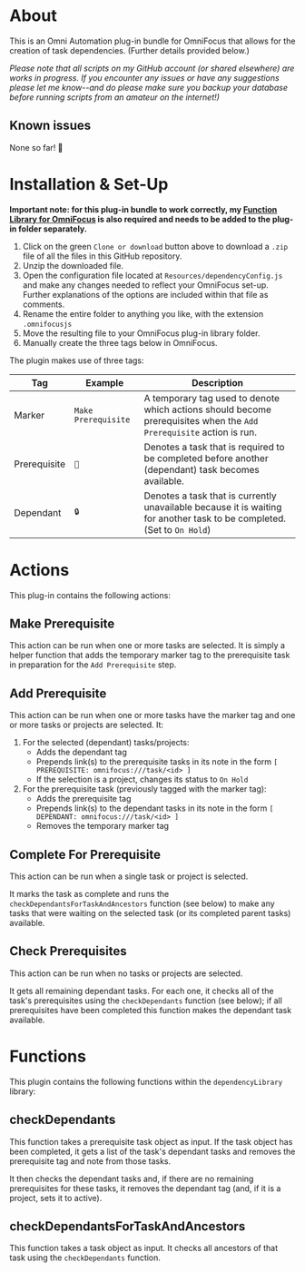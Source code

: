 # About

This is an Omni Automation plug-in bundle for OmniFocus that allows for the creation of task dependencies. (Further details provided below.)

_Please note that all scripts on my GitHub account (or shared elsewhere) are works in progress. If you encounter any issues or have any suggestions please let me know--and do please make sure you backup your database before running scripts from an amateur on the internet!)_

## Known issues 

None so far! 🤞

# Installation & Set-Up

**Important note: for this plug-in bundle to work correctly, my [Function Library for OmniFocus](https://github.com/ksalzke/function-library-for-omnifocus) is also required and needs to be added to the plug-in folder separately.**

1. Click on the green `Clone or download` button above to download a `.zip` file of all the files in this GitHub repository.
2. Unzip the downloaded file.
3. Open the configuration file located at `Resources/dependencyConfig.js` and make any changes needed to reflect your OmniFocus set-up. Further explanations of the options are included within that file as comments.
4. Rename the entire folder to anything you like, with the extension `.omnifocusjs`
5. Move the resulting file to your OmniFocus plug-in library folder.
6. Manually create the three tags below in OmniFocus.

The plugin makes use of three tags:

| Tag          | Example             | Description                                                                                                             |
| ------------ | ------------------- | ----------------------------------------------------------------------------------------------------------------------- |
| Marker       | `Make Prerequisite` | A temporary tag used to denote which actions should become prerequisites when the `Add Prerequisite` action is run.     |
| Prerequisite | `🔑`                 | Denotes a task that is required to be completed before another (dependant) task becomes available.                      |
| Dependant    | `🔒`                 | Denotes a task that is currently unavailable because it is waiting for another task to be completed. (Set to `On Hold`) |

# Actions

This plug-in contains the following actions:

## Make Prerequisite

This action can be run when one or more tasks are selected. It is simply a helper function that adds the temporary marker tag to the prerequisite task in preparation for the `Add Prerequisite` step.

## Add Prerequisite

This action can be run when one or more tasks have the marker tag and one or more tasks or projects are selected. It:

1. For the selected (dependant) tasks/projects:
    * Adds the dependant tag
    * Prepends link(s) to the prerequisite tasks in its note in the form `[ PREREQUISITE: omnifocus:///task/<id> ]`
    * If the selection is a project, changes its status to `On Hold`
2. For the prerequisite task (previously tagged with the marker tag):
    * Adds the prerequisite tag
    * Prepends link(s) to the dependant tasks in its note in the form `[ DEPENDANT: omnifocus:///task/<id> ]`
    * Removes the temporary marker tag

## Complete For Prerequisite

This action can be run when a single task or project is selected.

It marks the task as complete and runs the `checkDependantsForTaskAndAncestors` function (see below) to make any tasks that were waiting on the selected task (or its completed parent tasks) available.

## Check Prerequisites

This action can be run when no tasks or projects are selected.

It gets all remaining dependant tasks. For each one, it checks all of the task's prerequisites using the `checkDependants` function (see below); if all prerequisites have been completed this function makes the dependant task available.

# Functions

This plugin contains the following functions within the `dependencyLibrary` library:

## checkDependants

This function takes a prerequisite task object as input. If the task object has been completed, it gets a list of the task's dependant tasks and removes the prerequisite tag and note from those tasks.

It then checks the dependant tasks and, if there are no remaining prerequisites for these tasks, it removes the dependant tag (and, if it is a project, sets it to active).

## checkDependantsForTaskAndAncestors

This function takes a task object as input. It checks all ancestors of that task using the `checkDependants` function.